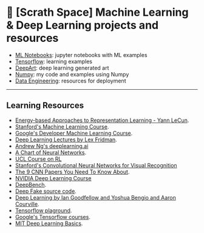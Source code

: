 # 🤖 [Scrath Space]  Machine Learning & Deep Learning projects and resources


* [ML Notebooks](https://github.com/bt3gl-labs/Scratch-Space-Machine-Learning-Projects-and-Research/tree/master/ml_notebooks): jupyter notebooks with ML examples
* [Tensorflow](https://github.com/bt3gl-labs/Scratch-Space-Machine-Learning-Projects-and-Research/tree/master/tensorflow_examples): learning examples
* [DeepArt](https://github.com/bt3gl-labs/Scratch-Space-Machine-Learning-Projects-and-Research/tree/master/deep_art): deep learning generated art
* [Numpy](https://github.com/bt3gl-labs/Scratch-Space-Machine-Learning-Projects-and-Research/tree/master/numpy_examples): my code and examples using Numpy
* [Data Engineering](https://github.com/bt3gl-labs/Scratch-Space-Machine-Learning-Projects-and-Research/tree/master/data-engineering): resources for deployment



---------

## Learning Resources


* [Energy-based Approaches to Representation Learning - Yann LeCun](https://www.youtube.com/watch?v=m17B-cXcZFI&amp=&t=524s).
* [Stanford's Machine Learning Course](http://cs229.stanford.edu/).
* [Google's Developer Machine Learning Course](https://developers.google.com/machine-learning).
* [Deep Learning Lectures by Lex Fridman](https://www.youtube.com/watch?v=O5xeyoRL95U&list=PLrAXtmErZgOeiKm4sgNOknGvNjby9efdf).
* [Andrew Ng's deeplearning.ai](https://www.deeplearning.ai/deep-learning-specialization/)
* [A Chart of Neural Networks](http://www.asimovinstitute.org/neural-network-zoo/).
* [UCL Course on RL](http://www0.cs.ucl.ac.uk/staff/d.silver/web/Teaching.html)
* [Stanford's Convolutional Neural Networks for Visual Recognition](http://cs231n.stanford.edu/)
* [The 9 CNN Papers You Need To Know About](https://adeshpande3.github.io/adeshpande3.github.io/The-9-Deep-Learning-Papers-You-Need-To-Know-About.html).
* [NVIDIA Deep Learning Course](https://www.youtube.com/playlist?list=PL5B692fm6--tI-ijknnVZWbXU2H4JpSYe)
* [DeepBench](https://github.com/baidu-research/DeepBench).
* [Deep Fake source code](https://github.com/deepfakes/faceswap/).
* [Deep Learning by Ian Goodfellow and Yoshua Bengio and Aaron Courville](http://www.deeplearningbook.org/).
* [Tensorflow plaground](http://playground.tensorflow.org).
* [Google's Tensorflow courses](https://www.tensorflow.org/).
* [MIT Deep Learning Basics](https://medium.com/tensorflow/mit-deep-learning-basics-introduction-and-overview-with-tensorflow-355bcd26baf0).


